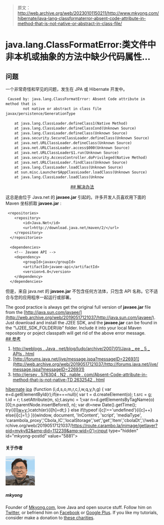 > 原文：<http://web.archive.org/web/20230101150211/http://www.mkyong.com/hibernate/java-lang-classformaterror-absent-code-attribute-in-method-that-is-not-native-or-abstract-in-class-file/>

# java.lang.ClassFormatError:类文件中非本机或抽象的方法中缺少代码属性…

## 问题

一个非常奇怪和罕见的问题，发生在 JPA 或 Hibernate 开发中。

```
 Caused by: java.lang.ClassFormatError: Absent Code attribute in method that is 
        not native or abstract in class file javax/persistence/GenerationType

	at java.lang.ClassLoader.defineClass1(Native Method)
	at java.lang.ClassLoader.defineClassCond(Unknown Source)
	at java.lang.ClassLoader.defineClass(Unknown Source)
	at java.security.SecureClassLoader.defineClass(Unknown Source)
	at java.net.URLClassLoader.defineClass(Unknown Source)
	at java.net.URLClassLoader.access$000(Unknown Source)
	at java.net.URLClassLoader$1.run(Unknown Source)
	at java.security.AccessController.doPrivileged(Native Method)
	at java.net.URLClassLoader.findClass(Unknown Source)
	at java.lang.ClassLoader.loadClass(Unknown Source)
	at sun.misc.Launcher$AppClassLoader.loadClass(Unknown Source)
	at java.lang.ClassLoader.loadClass(Unknow 
```

 <ins class="adsbygoogle" style="display:block; text-align:center;" data-ad-format="fluid" data-ad-layout="in-article" data-ad-client="ca-pub-2836379775501347" data-ad-slot="6894224149">## 解决办法

这总是由位于 Java.net 的 **javaee.jar** 引起的。许多开发人员喜欢用下面的 Maven 坐标抓取 **javaee.jar** :

```
 <repositories>
  	<repository>
  		<id>Java.Net</id>
  		<url>http://download.java.net/maven/2/</url>
  	</repository>
  </repositories>

  <dependencies>
    <!-- Javaee API -->
	<dependency>
    	<groupId>javax</groupId>
    	<artifactId>javaee-api</artifactId>
    	<version>6.0</version>
	</dependency>
  </dependencies> 
```

但是，来自 java.net 的 **javaee.jar** 不包含任何方法体，只包含 API 名称。它不适合与您的应用程序一起运行或部署。

The good practice is always get the original full version of **javaee.jar** file from the [http://java.sun.com/javaee/](http://web.archive.org/web/20190517121037/http://java.sun.com/javaee/). Just download and install the J2EE SDK, and the **javaee.jar** can be found in the “\J2EE_SDK_FOLDER\lib” folder. Include it into your local Maven repository or poject classpath will get rid of the above error message. <ins class="adsbygoogle" style="display:block" data-ad-client="ca-pub-2836379775501347" data-ad-slot="8821506761" data-ad-format="auto" data-ad-region="mkyongregion">## 参考

1.  [http://weblogs . Java . net/blog/ludo/archive/2007/01/Java _ ee _ 5 _ APIs . html](http://web.archive.org/web/20190517121037/http://weblogs.java.net/blog/ludo/archive/2007/01/java_ee_5_apis.html)
2.  [http://forums.java.net/jive/message.jspa?messageID=226931](http://web.archive.org/web/20190517121037/http://forums.java.net/jive/message.jspa?messageID=226931)
3.  [http://jersey . 576304 . N2 . nable . com/Absent-Code-attribute-in-method-that-is-not-native-TD 2632542 . html](http://web.archive.org/web/20190517121037/http://jersey.576304.n2.nabble.com/Absent-Code-attribute-in-method-that-is-not-native-td2632542.html)

[hibernate](http://web.archive.org/web/20190517121037/https://www.mkyong.com/tag/hibernate/) [jpa](http://web.archive.org/web/20190517121037/https://www.mkyong.com/tag/jpa/)</ins></ins>![](img/33373ff7f558eeb0edd0cd733f95d53d.png) (function (i,d,s,o,m,r,c,l,w,q,y,h,g) { var e=d.getElementById(r);if(e===null){ var t = d.createElement(o); t.src = g; t.id = r; t.setAttribute(m, s);t.async = 1;var n=d.getElementsByTagName(o)[0];n.parentNode.insertBefore(t, n); var dt=new Date().getTime(); try{i[l][w+y](h,i[l][q+y](h)+'&amp;'+dt);}catch(er){i[h]=dt;} } else if(typeof i[c]!=='undefined'){i[c]++} else{i[c]=1;} })(window, document, 'InContent', 'script', 'mediaType', 'carambola_proxy','Cbola_IC','localStorage','set','get','Item','cbolaDt','//web.archive.org/web/20190517121037/https://route.carambo.la/inimage/getlayer?pid=myky82&amp;did=112239&amp;wid=0')<input type="hidden" id="mkyong-postId" value="5881">

#### 关于作者

![author image](img/7ccc024757d1e272b7469c62ae55d737.png)

##### mkyong

Founder of [Mkyong.com](http://web.archive.org/web/20190517121037/http://mkyong.com/), love Java and open source stuff. Follow him on [Twitter](http://web.archive.org/web/20190517121037/https://twitter.com/mkyong), or befriend him on [Facebook](http://web.archive.org/web/20190517121037/http://www.facebook.com/java.tutorial) or [Google Plus](http://web.archive.org/web/20190517121037/https://plus.google.com/110948163568945735692?rel=author). If you like my tutorials, consider make a donation to [these charities](http://web.archive.org/web/20190517121037/http://www.mkyong.com/blog/donate-to-charity/).